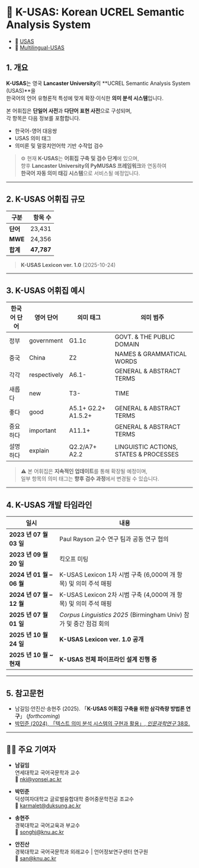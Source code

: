 # 🧩 K-USAS: Korean UCREL Semantic Analysis System
- 📂 [USAS](https://ucrel.lancs.ac.uk/usas/)
- 📂 [Multilingual-USAS](https://github.com/UCREL/Multilingual-USAS)

## 1. 개요

**K-USAS**는 영국 **Lancaster University**의 **UCREL Semantic Analysis System (USAS)**을  
한국어의 언어 유형론적 특성에 맞게 확장·이식한 **의미 분석 시스템**입니다.

본 어휘집은 **단일어 사전**과 **다단어 표현 사전**으로 구성되며,  
각 항목은 다음 정보를 포함합니다.

- 한국어-영어 대응쌍  
- USAS 의미 태그  
- 의미론 및 말뭉치언어학 기반 수작업 검수  

> ⚙️ 현재 **K-USAS**는 **어휘집 구축 및 검수 단계**에 있으며,  
> 향후 **Lancaster University의 PyMUSAS 프레임워크**와 연동하여  
> **한국어 자동 의미 태깅 시스템**으로 서비스될 예정입니다.

---

## 2. K-USAS 어휘집 규모

| 구분 | 항목 수 |
|------|---------:|
| **단어** | 23,431 |
| **MWE** | 24,356 |
| **합계** | **47,787** |

> **K-USAS Lexicon ver. 1.0** (2025-10-24)

---

## 3. K-USAS 어휘집 예시

| 한국어 단어 | 영어 단어 | 의미 태그 | 의미 범주 |
|--------------|------------|-------------|-------------|
| 정부 | government | G1.1c | GOVT. & THE PUBLIC DOMAIN |
| 중국 | China | Z2 | NAMES & GRAMMATICAL WORDS |
| 각각 | respectively | A6.1- | GENERAL & ABSTRACT TERMS |
| 새롭다 | new | T3- | TIME |
| 좋다 | good | A5.1+ G2.2+ A1.5.2+ | GENERAL & ABSTRACT TERMS |
| 중요하다 | important | A11.1+ | GENERAL & ABSTRACT TERMS |
| 설명하다 | explain | Q2.2/A7+ A2.2 | LINGUISTIC ACTIONS, STATES & PROCESSES |

> ⚠️ 본 어휘집은 **지속적인 업데이트**를 통해 확장될 예정이며,  
> 일부 항목의 의미 태그는 **향후 검수 과정**에서 변경될 수 있습니다.

---

## 4. K-USAS 개발 타임라인

| 일시 | 내용 |
|------|------|
| **2023 년 07 월 03 일** | Paul Rayson 교수 연구 팀과 공동 연구 협의 |
| **2023 년 09 월 20 일** | 킥오프 미팅 |
| **2024 년 01 월 – 06 월** | K-USAS Lexicon 1차 시범 구축 (6,000여 개 항목) 및 의미 주석 매핑 |
| **2024 년 07 월 – 12 월** | K-USAS Lexicon 2차 시범 구축 (4,000여 개 항목) 및 의미 주석 매핑 |
| **2025 년 07 월 01 일** | *Corpus Linguistics 2025* (Birmingham Univ) 참가 및 중간 점검 회의 |
| **2025 년 10 월 24 일** | **K-USAS Lexicon ver. 1.0 공개** |
| **2025 년 10 월 ~ 현재** | **K-USAS 전체 파이프라인 설계 진행 중** |

---

## 5. 참고문헌

- 남길임·안진산·송현주 (2025). 「**K-USAS 어휘집 구축을 위한 삼각측량 방법론 연구**」 (*forthcoming*)  
- [박민준 (2024), 「텍스트 의미 분석 시스템의 구현과 활용」, *인문과학연구* 38호.](https://www.kci.go.kr/kciportal/ci/sereArticleSearch/ciSereArtiView.kci?sereArticleSearchBean.artiId=ART003053428)

---

## 🧑‍🏫 주요 기여자

- **남길임**  
  연세대학교 국어국문학과 교수  
  📧 nki@yonsei.ac.kr  

- **박민준**  
  덕성여자대학교 글로벌융합대학 중어중문학전공 조교수  
  📧 karmalet@duksung.ac.kr  

- **송현주**  
  경북대학교 국어교육과 부교수  
  📧 songhj@knu.ac.kr  

- **안진산**  
  경북대학교 국어국문학과 외래교수  |  언어정보연구센터 연구원  
  📧 san@knu.ac.kr